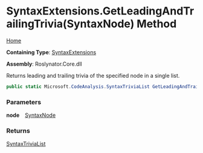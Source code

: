 # SyntaxExtensions\.GetLeadingAndTrailingTrivia\(SyntaxNode\) Method

[Home](../../../README.md)

**Containing Type**: [SyntaxExtensions](../README.md)

**Assembly**: Roslynator\.Core\.dll

  
Returns leading and trailing trivia of the specified node in a single list\.

```csharp
public static Microsoft.CodeAnalysis.SyntaxTriviaList GetLeadingAndTrailingTrivia(this Microsoft.CodeAnalysis.SyntaxNode node)
```

### Parameters

**node** &ensp; [SyntaxNode](https://docs.microsoft.com/en-us/dotnet/api/microsoft.codeanalysis.syntaxnode)

### Returns

[SyntaxTriviaList](https://docs.microsoft.com/en-us/dotnet/api/microsoft.codeanalysis.syntaxtrivialist)

